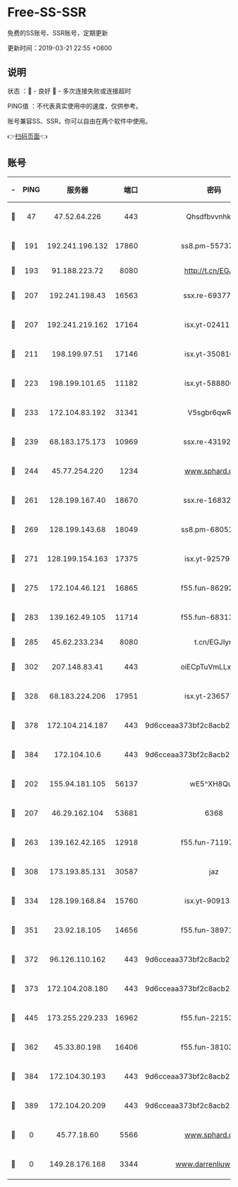 # Free-SS-SSR

免费的SS账号、SSR账号，定期更新

更新时间：2019-03-21 22:55 +0800

## 说明

状态     ：🙂 - 良好 🙁 - 多次连接失败或连接超时

PING值   ：不代表真实使用中的速度，仅供参考。

账号兼容SS、SSR，你可以自由在两个软件中使用。

👉[扫码页面](https://liesauer.github.io/Free-SS-SSR/)👈

## 账号

|-|PING|服务器|端口|密码|加密方式|区域|
|:----:|:----:|:-----:|-----:|:----:|:----:|:----:|
|🙂|47|47.52.64.226|443|Qhsdfbvvnhkm1|aes-256-cfb|HK|
|🙂|191|192.241.196.132|17860|ss8.pm-55737641|aes-256-cfb|US|
|🙂|193|91.188.223.72|8080|http://t.cn/EGJIyrl|rc4-md5|RU|
|🙂|207|192.241.198.43|16563|ssx.re-69377948|aes-256-cfb|US|
|🙂|207|192.241.219.162|17164|isx.yt-02411127|aes-256-cfb|US|
|🙂|211|198.199.97.51|17146|isx.yt-35081098|aes-256-cfb|US|
|🙂|223|198.199.101.65|11182|isx.yt-58880075|aes-256-cfb|US|
|🙂|233|172.104.83.192|31341|V5sgbr6qwRg1|aes-256-cfb|JP|
|🙂|239|68.183.175.173|10969|ssx.re-43192061|aes-256-cfb|US|
|🙂|244|45.77.254.220|1234|www.sphard.com|aes-256-cfb|SG|
|🙂|261|128.199.167.40|18670|ssx.re-16832258|aes-256-cfb|SG|
|🙂|269|128.199.143.68|18049|ss8.pm-68051227|aes-256-cfb|SG|
|🙂|271|128.199.154.163|17375|isx.yt-92579353|aes-256-cfb|SG|
|🙂|275|172.104.46.121|16865|f55.fun-86292615|aes-256-cfb|SG|
|🙂|283|139.162.49.105|11714|f55.fun-68313029|aes-256-cfb|SG|
|🙂|285|45.62.233.234|8080|t.cn/EGJIyrl|rc4-md5|CA|
|🙂|302|207.148.83.41|443|oiECpTuVmLLxk4Ts|aes-256-cfb|AU|
|🙂|328|68.183.224.206|17951|isx.yt-23657794|aes-256-cfb|SG|
|🙂|378|172.104.214.187|443|9d6cceaa373bf2c8acb22e60b6a58be6|aes-256-cfb|US|
|🙂|384|172.104.10.6|443|9d6cceaa373bf2c8acb22e60b6a58be6|aes-256-cfb|US|
|🙂|202|155.94.181.105|56137|wE5^XH8Quw|aes-256-cfb|US|
|🙂|207|46.29.162.104|53681|6368|aes-256-ctr|RU|
|🙂|263|139.162.42.165|12918|f55.fun-71197763|aes-256-cfb|SG|
|🙂|308|173.193.85.131|30587|jaz|aes-256-cfb|US|
|🙂|334|128.199.168.84|15760|isx.yt-90913173|aes-256-cfb|SG|
|🙂|351|23.92.18.105|14656|f55.fun-38971155|aes-256-cfb|US|
|🙂|372|96.126.110.162|443|9d6cceaa373bf2c8acb22e60b6a58be6|aes-256-cfb|US|
|🙂|373|172.104.208.180|443|9d6cceaa373bf2c8acb22e60b6a58be6|aes-256-cfb|US|
|🙂|445|173.255.229.233|16962|f55.fun-22153074|aes-256-cfb|US|
|🙁|362|45.33.80.198|16406|f55.fun-38103028|aes-256-cfb|US|
|🙁|384|172.104.30.193|443|9d6cceaa373bf2c8acb22e60b6a58be6|aes-256-cfb|US|
|🙁|389|172.104.20.209|443|9d6cceaa373bf2c8acb22e60b6a58be6|aes-256-cfb|US|
|🙁|0|45.77.18.60|5566|www.sphard.com|aes-256-cfb|JP|
|🙁|0|149.28.176.168|3344|www.darrenliuwei.com|aes-256-cfb|AU|
